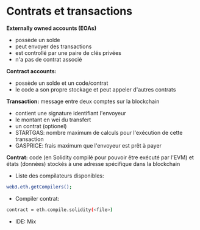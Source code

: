 # Contrats et transactions

**Externally  owned  accounts (EOAs)**
  - possède un solde
  - peut envoyer des transactions
  - est controllé par une paire de clés privées
  - n'a pas de contrat associé

**Contract  accounts:**
  - possède un solde et un code/contrat
  - le code a son propre stockage et peut appeler d'autres contrats

**Transaction:** message entre deux comptes sur la blockchain
  - contient une signature identifiant l'envoyeur
  - le montant en wei du transfert
  - un contrat (optionel)
  - STARTGAS: nombre maximum de calculs pour l'exécution de cette transaction
  - GASPRICE: frais maximum que l'envoyeur est prêt à payer

**Contrat:** code (en Solidity compilé pour pouvoir être exécuté par l'EVM) et états (données) stockés à une adresse spécifique dans la blockchain
  - Liste des compilateurs disponibles: 
```bash
web3.eth.getCompilers();
```
  - Compiler contrat: 
```bash
contract = eth.compile.solidity(<file>)
```
  - IDE: Mix

